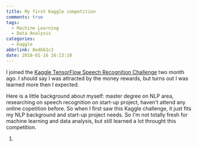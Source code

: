 ```yaml
---
title: My first Kaggle competition
comments: true
tags:
  - Machine Learning
  - Data Analysis
categories:
  - Kaggle
abbrlink: 8edb61c2
date: 2018-01-16 16:13:10
---
```



I joined the [Kaggle TensorFlow Speech Recognition Challenge](https://www.kaggle.com/c/tensorflow-speech-recognition-challenge) two month ago. I should say I was attracted by the money rewards, but turns out I was learned more then I expected.

<!-- more -->

Here is a little background about myself: master degree on NLP area, researching on speech recognition on start-up project, haven't attend any online copetition before. So when I first saw this Kaggle challenge, it just fits my NLP background and start-up project needs. So I'm not totally fresh for machine learning and data analysis, but still learned a lot throught this competition.

1. 
